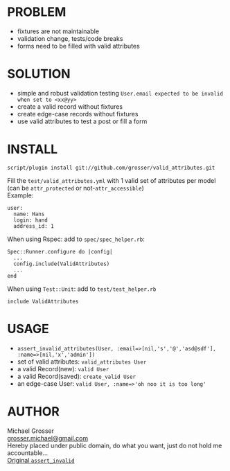 PROBLEM
=======
 - fixtures are not maintainable
 - validation change, tests/code breaks
 - forms need to be filled with valid attributes


SOLUTION
========
 - simple and robust validation testing `User.email expected to be invalid when set to <xx@yy>`
 - create a valid record without fixtures
 - create edge-case records without fixtures
 - use valid attributes to test a post or fill a form


INSTALL
=======
`script/plugin install git://github.com/grosser/valid_attributes.git`

Fill the `test/valid_attributes.yml` with 1 valid set of attributes per model  
(can be `attr_protected` or not-`attr_accessible`)  
Example:

    user:
      name: Hans
      login: hand
      address_id: 1

When using Rspec: add to `spec/spec_helper.rb`:

    Spec::Runner.configure do |config|
      ...
      config.include(ValidAttributes)
      ...
    end

When using `Test::Unit`: add to `test/test_helper.rb`

    include ValidAttributes

USAGE
=====
 - `assert_invalid_attributes(User, :email=>[nil,'s','@','asd@sdf'], :name=>[nil,'x','admin'])`
 - set of valid attributes: `valid_attributes User`
 - a valid Record(new): `valid User`
 - a valid Record(saved): `create_valid User`
 - an edge-case User: `valid User, :name=>'oh noo it is too long'`

 
AUTHOR
======
Michael Grosser  
grosser.michael@gmail.com  
Hereby placed under public domain, do what you want, just do not hold me accountable...  
[Original `assert_invalid`](http://www.railsforum.com/viewtopic.php?id=741)
